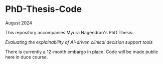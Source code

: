 # PhD-Thesis-Code

August 2024

This repository accompanies Myura Nagendran's PhD Thesis:

_Evaluating the explainability of AI-driven clinical decision support tools_

There is currently a 12-month embargo in place. Code will be made public here in duce course.
